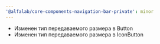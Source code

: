 ```yaml
---
'@alfalab/core-components-navigation-bar-private': minor
---
```


- Изменен тип передаваемого размера в Button
- Изменен тип передаваемого размера в IconButton
